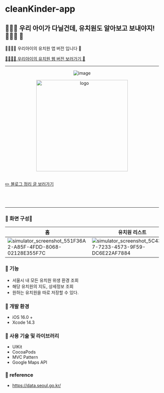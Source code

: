 # cleanKinder-app
## 👦🏻💛 우리 아이가 다닐건데, 유치원도 알아보고 보내야지! 💛👧🏻 🫧
👦🏻👧🏻 우리아이의 유치원 앱 버전 입니다 💛

[👦🏻👧🏻 우리아이의 유치원 웹 버전 보러가기 💛](https://github.com/clean-kinder/cleankinder-front)

<hr />

<div align="center">

![image](https://emptyhead.oopy.io/969024c0-06d2-4d07-9911-24e2c6601c91)

<img width="300" alt="logo" src="https://github.com/hyung6370/cleanKinder-app/assets/81064963/269b1f30-b756-43ce-89d0-6978eb72022b">

</div>

<br />

[✏️ 블로그 정리 글 보러가기](https://www.notion.so/hyung6370/969024c006d24d07991124e2c6601c91?pvs=4)

<br /><br /><hr />

### 📌 화면 구성📱
|홈|유치원 리스트|상세 페이지|유치원 저장 페이지|
|---|---|---|---|
|![simulator_screenshot_551F36A2-A85F-4FDD-8068-02128E355F7C](https://github.com/hyung6370/cleanKinder-app/assets/81064963/9341d5b7-5aae-413a-8bce-2917faa03687)|![simulator_screenshot_5C439D97-7233-4573-9F59-DC6E22AF7884](https://github.com/hyung6370/cleanKinder-app/assets/81064963/8a090092-0c3e-437e-9224-f0fecf82ce3e)|![simulator_screenshot_E8200FF8-6324-4467-97BA-C30D066D2D21](https://github.com/hyung6370/cleanKinder-app/assets/81064963/59bbe15e-8aea-4320-9ade-e74effca4073)|![simulator_screenshot_86B6C0FD-2F29-4E4F-9253-716DEA396932](https://github.com/hyung6370/cleanKinder-app/assets/81064963/ecd50700-c27b-451d-a35b-8e58bbbb8144)|

### 📌 기능
- 서울시 내 모든 유치원 위생 환경 조회
- 해당 유치원의 지도, 상세정보 조회
- 원하는 유치원을 따로 저장할 수 있다.

### 📌 개발 환경
- iOS 16.0 +
- Xcode 14.3

### 📌 사용 기술 및 라이브러리
- UIKit
- CocoaPods
- MVC Pattern
- Google Maps API

### 📌 reference
- https://data.seoul.go.kr/
